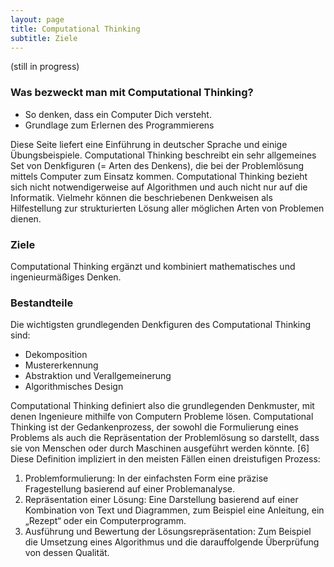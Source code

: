 ```yaml
---
layout: page
title: Computational Thinking
subtitle: Ziele
---
```

(still in progress)

### Was bezweckt man mit Computational Thinking?

- So denken, dass ein Computer Dich versteht. 
- Grundlage zum Erlernen des Programmierens

Diese Seite liefert eine Einführung in deutscher Sprache und einige Übungsbeispiele. Computational Thinking beschreibt ein sehr allgemeines Set von Denkfiguren (= Arten des Denkens), die bei der Problemlösung mittels Computer zum Einsatz kommen. Computational Thinking bezieht sich nicht notwendigerweise auf Algorithmen und auch nicht nur auf die Informatik. Vielmehr können die beschriebenen Denkweisen als Hilfestellung zur strukturierten Lösung aller möglichen Arten von Problemen dienen.

### Ziele
Computational Thinking ergänzt und kombiniert mathematisches und ingenieurmäßiges Denken. 

### Bestandteile

Die wichtigsten grundlegenden Denkfiguren des Computational Thinking sind:
* Dekomposition
* Mustererkennung
* Abstraktion und Verallgemeinerung
* Algorithmisches Design

Computational Thinking definiert also die grundlegenden Denkmuster, mit denen Ingenieure mithilfe von Computern Probleme lösen. Computational Thinking ist der Gedankenprozess, der sowohl die Formulierung eines Problems als auch die Repräsentation der Problemlösung so darstellt, dass sie von Menschen oder durch Maschinen ausgeführt werden könnte. [6]
Diese Definition impliziert in den meisten Fällen einen dreistufigen Prozess: 

1.	Problemformulierung: In der einfachsten Form eine präzise Fragestellung basierend auf einer Problemanalyse. 
2.	Repräsentation einer Lösung: Eine Darstellung basierend auf einer Kombination von Text und Diagrammen, zum Beispiel eine Anleitung, ein „Rezept“ oder ein Computerprogramm. 
3.	Ausführung und Bewertung der Lösungsrepräsentation: Zum Beispiel die Umsetzung eines Algorithmus und die darauffolgende Überprüfung von dessen Qualität.

